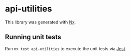# api-utilities

This library was generated with [Nx](https://nx.dev).

## Running unit tests

Run `nx test api-utilities` to execute the unit tests via [Jest](https://jestjs.io).
